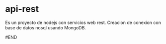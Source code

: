 # api-rest
Es un proyecto de nodejs con servicios web rest.
Creacion de conexion con base de datos nosql
usando MongoDB.

#END
